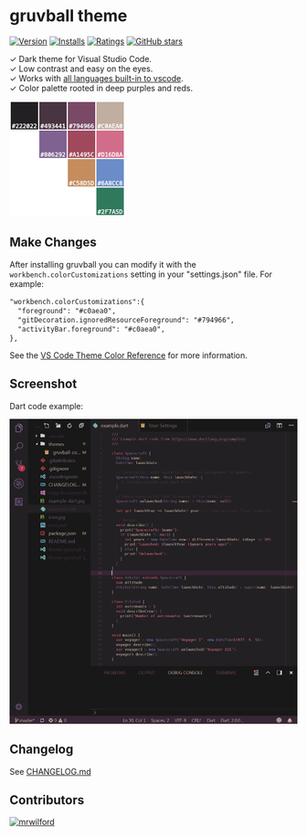 # gruvball theme

[![Version](https://vsmarketplacebadge.apphb.com/version/mrwilford.theme-gruvball.svg)](https://marketplace.visualstudio.com/items?itemName=mrwilford.theme-gruvball) [![Installs](https://vsmarketplacebadge.apphb.com/installs/mrwilford.theme-gruvball.svg)](https://marketplace.visualstudio.com/items?itemName=mrwilford.theme-gruvball) [![Ratings](https://vsmarketplacebadge.apphb.com/rating/mrwilford.theme-gruvball.svg)](https://marketplace.visualstudio.com/items?itemName=mrwilford.theme-gruvball) [![GitHub stars](https://img.shields.io/github/stars/mrwilford/gruvball.svg?style=social&label=Star&maxAge=2592000)](https://github.com/mrwilford/gruvball)

✓ Dark theme for Visual Studio Code.<br />
✓ Low contrast and easy on the eyes.<br />
✓ Works with [all languages built-in to vscode](https://blogs.msdn.microsoft.com/user_ed/2015/10/24/what-languages-are-supported-for-visual-studio-code/).<br />
✓ Color palette rooted in deep purples and reds.<br />

![color palette](palette.png)


## Make Changes
After installing gruvball you can modify it with the `workbench.colorCustomizations` setting in your "settings.json" file. For example:

```
"workbench.colorCustomizations":{
  "foreground": "#c0aea0",
  "gitDecoration.ignoredResourceForeground": "#794966",
  "activityBar.foreground": "#c0aea0",
},
```

See the [VS Code Theme Color Reference](https://code.visualstudio.com/docs/getstarted/theme-color-reference) for more information.

## Screenshot
Dart code example:

![Theme Screenshot](example-dart.jpg)


## Changelog
See [CHANGELOG.md](https://github.com/mrwilford/gruvball/blob/master/CHANGELOG.md)

[atom-grammer-url]: https://marketplace.visualstudio.com/items?itemName=ms-vscode.js-atom-grammar


## Contributors
[<img alt="mrwilford" src="https://avatars3.githubusercontent.com/u/7028532?v=4&s=117" width="117">](https://github.com/mrwilford)
